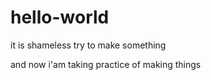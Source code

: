 # hello-world

it is shameless try to make something 

and now i'am taking practice of making things
